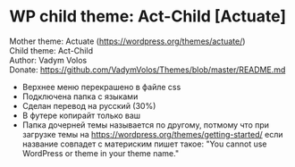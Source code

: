 # WP child theme: Act-Child [Actuate]

Mother theme: Actuate (https://wordpress.org/themes/actuate/)  
Child theme:  Act-Child  
Author:       Vadym Volos  
Donate:       https://github.com/VadymVolos/Themes/blob/master/README.md  

- Верхнее меню перекрашено в файле css
- Подключена папка с языками
- Сделан перевод на русский (30%)
- В футере копирайт только ваш
- Папка дочерней темы называется по другому, потмому что при загрузке темы на https://wordpress.org/themes/getting-started/ если название совпадет с материским пишет такое: "You cannot use WordPress or theme in your theme name."
